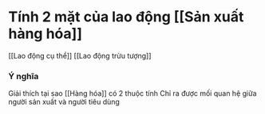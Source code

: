 # Tính 2 mặt của lao động [[Sản xuất hàng hóa]]

[[Lao động cụ thể]]
[[Lao động trừu tượng]]

### Ý nghĩa
Giải thích tại sao [[Hàng hóa]] có 2 thuộc tính
Chỉ ra được mối quan hệ giữa người sản xuất và người tiêu dùng